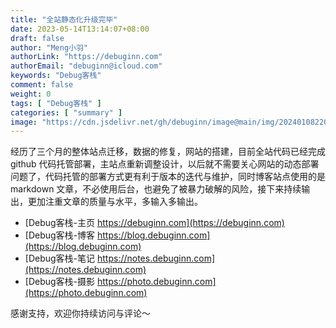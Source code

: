 ```yaml
---
title: "全站静态化升级完毕"
date: 2023-05-14T13:14:07+08:00
draft: false
author: "Meng小羽"
authorLink: "https://debuginn.com"
authorEmail: "debuginn@icloud.com"
keywords: "Debug客栈"
comment: false
weight: 0
tags: [ "Debug客栈" ]
categories: [ "summary" ]
image: "https://cdn.jsdelivr.net/gh/debuginn/image@main/img/202401082202363.jpg"
---
```


经历了三个月的整体站点迁移，数据的修复，网站的搭建，目前全站代码已经完成 github 代码托管部署，主站点重新调整设计，以后就不需要关心网站的动态部署问题了，代码托管的部署方式更有利于版本的迭代与维护，同时博客站点使用的是 markdown 文章，不必使用后台，也避免了被暴力破解的风险，接下来持续输出，更加注重文章的质量与水平，多输入多输出。

- [Debug客栈-主页 https://debuginn.com](https://debuginn.com)
- [Debug客栈-博客 https://blog.debuginn.com](https://blog.debuginn.com)
- [Debug客栈-笔记 https://notes.debuginn.com](https://notes.debuginn.com)
- [Debug客栈-摄影 https://photo.debuginn.com](https://photo.debuginn.com)

感谢支持，欢迎你持续访问与评论～